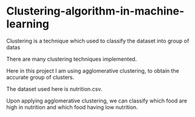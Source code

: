 # Clustering-algorithm-in-machine-learning
Clustering is a technique which used to classify the dataset into group of datas

There are many clustering techniques implemented. 

Here in this project I am using agglomerative clustering, to obtain the accurate group of clusters. 

The dataset used here is nutrition.csv.

Upon applying agglomerative clustering, we can classify which food are high in nutrition and which food having low nutrition. 
